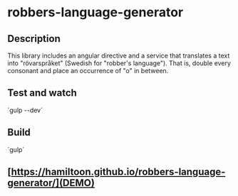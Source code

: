 # robbers-language-generator

## Description

This library includes an angular directive and a service that translates a text into "rövarspråket" (Swedish for "robber's language"). That is, double every consonant and place an occurrence of "o" in between.

## Test and watch
´gulp --dev´

## Build
´gulp´

## [https://hamiltoon.github.io/robbers-language-generator/](DEMO)
